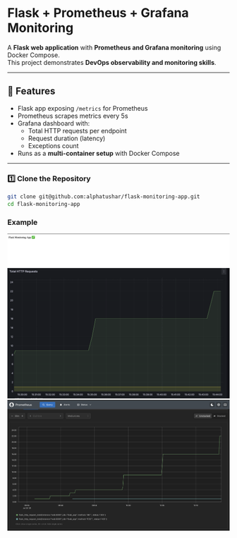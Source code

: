 # Flask + Prometheus + Grafana Monitoring

A **Flask web application** with **Prometheus and Grafana monitoring** using Docker Compose.  
This project demonstrates **DevOps observability and monitoring skills**.

---

## 🚀 Features

- Flask app exposing `/metrics` for Prometheus
- Prometheus scrapes metrics every 5s
- Grafana dashboard with:
  - Total HTTP requests per endpoint
  - Request duration (latency)
  - Exceptions count
- Runs as a **multi-container setup** with Docker Compose

---

### 1️⃣ Clone the Repository

```bash
git clone git@github.com:alphatushar/flask-monitoring-app.git
cd flask-monitoring-app
```

### Example
![screenshot](example/flask_app.png)
![screenshot](example/grafana_dashboard.png)
![screenshot](example/prometheus_metric.png)
